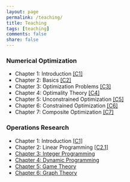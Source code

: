 ```yaml
---
layout: page
permalink: /teaching/
title: Teaching
tags: [teaching]
comments: false
share: false
---
```



 
### Numerical Optimization
* Chapter 1: Introduction <a href="../teaching/OPT-1.pdf" class="textlink" target="_blank">[C1]</a> 
* Chapter 2: Basics  <a href="../teaching/OPT-2.pdf" class="textlink" target="_blank">[C2]</a>
* Chapter 3: Optimization Problems  <a href="../teaching/OPT-3.pdf" class="textlink" target="_blank">[C3]</a>
* Chapter 4: Optimality Theory  <a href="../teaching/OPT-4.pdf" class="textlink" target="_blank">[C4]</a>
* Chapter 5: Unconstrained Optimization  <a href="../teaching/OPT-5.pdf" class="textlink" target="_blank">[C5]</a>
* Chapter 6: Constrained Optimization  <a href="../teaching/OPT-6.pdf" class="textlink" target="_blank">[C6]</a>
* Chapter 7: Composite Optimization  <a href="../teaching/OPT-7.pdf" class="textlink" target="_blank">[C7]</a>



### Operations Research
* Chapter 1: Introduction  <a href="../teaching/OR-C1.pdf" class="textlink" target="_blank">[C1]</a>
* Chapter 2: Linear Programming  <a href="../teaching/OR-C21.pdf" class="textlink" target="_blank">[C2.1] 
* Chapter 3: Integer Programming  
* Chapter 4: Dynamic Programming  
* Chapter 5: Game Theory  
* Chapter 6: Graph Theory  

  
